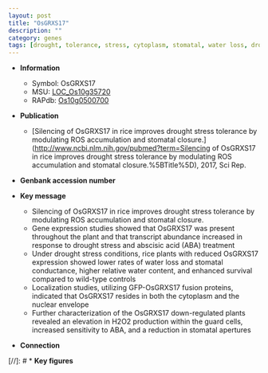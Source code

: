 ```yaml
---
layout: post
title: "OsGRXS17"
description: ""
category: genes
tags: [drought, tolerance, stress, cytoplasm, stomatal, water loss, drought stress, drought stress , abscisic acid, stress tolerance]
---
```


* **Information**  
    + Symbol: OsGRXS17  
    + MSU: [LOC_Os10g35720](http://rice.uga.edu/cgi-bin/ORF_infopage.cgi?orf=LOC_Os10g35720)  
    + RAPdb: [Os10g0500700](https://rapdb.dna.affrc.go.jp/locus/?name=Os10g0500700)  

* **Publication**  
    + [Silencing of OsGRXS17 in rice improves drought stress tolerance by modulating ROS accumulation and stomatal closure.](http://www.ncbi.nlm.nih.gov/pubmed?term=Silencing of OsGRXS17 in rice improves drought stress tolerance by modulating ROS accumulation and stomatal closure.%5BTitle%5D), 2017, Sci Rep.

* **Genbank accession number**  

* **Key message**  
    + Silencing of OsGRXS17 in rice improves drought stress tolerance by modulating ROS accumulation and stomatal closure.
    + Gene expression studies showed that OsGRXS17 was present throughout the plant and that transcript abundance increased in response to drought stress and abscisic acid (ABA) treatment
    + Under drought stress conditions, rice plants with reduced OsGRXS17 expression showed lower rates of water loss and stomatal conductance, higher relative water content, and enhanced survival compared to wild-type controls
    + Localization studies, utilizing GFP-OsGRXS17 fusion proteins, indicated that OsGRXS17 resides in both the cytoplasm and the nuclear envelope
    + Further characterization of the OsGRXS17 down-regulated plants revealed an elevation in H2O2 production within the guard cells, increased sensitivity to ABA, and a reduction in stomatal apertures

* **Connection**  

[//]: # * **Key figures**  


